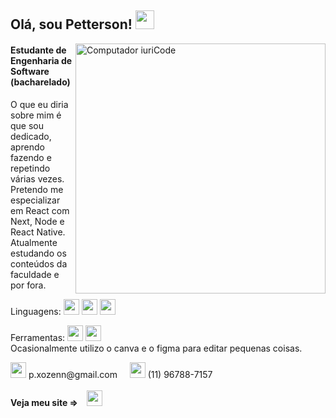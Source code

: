 ## Olá, sou Petterson! <img src="https://i.imgur.com/EgZKCOb.png" width="30px" alt="">

<img src="https://raw.githubusercontent.com/MicaelliMedeiros/micaellimedeiros/master/image/computer-illustration.png" min-width="400px" max-width="400px" width="400px" align="right" alt="Computador iuriCode">

#### Estudante de Engenharia de Software (bacharelado)

<p align="left"> 
  O que eu diria sobre mim é que sou dedicado, aprendo fazendo e repetindo várias vezes.
  <br>
  Pretendo me especializar em React com Next, Node e React Native.
  <br>
  Atualmente estudando os conteúdos da faculdade e por fora.
</p>

<p align="left">
  Linguagens: <img src="https://i.imgur.com/yIHi6Ge.png" width="25px" alt=""> <img src="https://i.imgur.com/W9NmzkE.png" width="25px" alt=""> <img src="https://i.imgur.com/jdiwaWN.png" width="25px" alt="">
</p>

<p align="left">
  Ferramentas: <img src="https://i.imgur.com/M7F5IPz.png" width="25px"> <img src="https://i.imgur.com/ZarCT9z.png" width="25px"> <br>
  Ocasionalmente utilizo o canva e o figma para editar pequenas coisas.
</p>

<p align="left">
  <img src="https://i.imgur.com/xfC65LZ.png" width="25px"> p.xozenn@gmail.com &nbsp;&nbsp;&nbsp; <img src="https://i.imgur.com/RBWdJrB.png?1" width="25px"> (11) 96788-7157
  <br><br>
   <strong>Veja meu site => &nbsp;&nbsp;</strong>
  <a href="https://petterson-ferreira.netlify.app/" target="_blank">
    <img src="https://i.imgur.com/ehkMCxt.png" width="25px">
  </a>
</p>  
